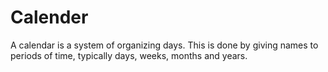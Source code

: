 # Calender
A calendar is a system of organizing days. This is done by giving names to periods of time, typically days, weeks, months and years.
